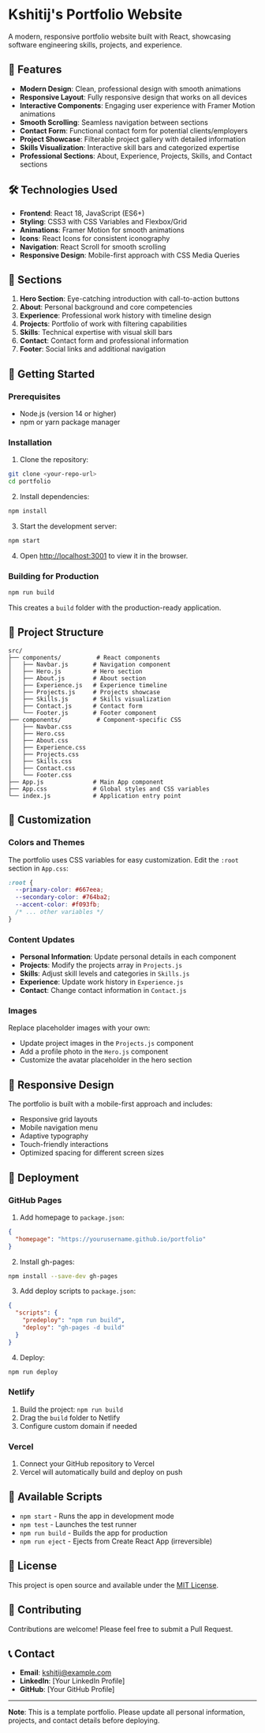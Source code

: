 # Kshitij's Portfolio Website

A modern, responsive portfolio website built with React, showcasing software engineering skills, projects, and experience.

## 🚀 Features

- **Modern Design**: Clean, professional design with smooth animations
- **Responsive Layout**: Fully responsive design that works on all devices
- **Interactive Components**: Engaging user experience with Framer Motion animations
- **Smooth Scrolling**: Seamless navigation between sections
- **Contact Form**: Functional contact form for potential clients/employers
- **Project Showcase**: Filterable project gallery with detailed information
- **Skills Visualization**: Interactive skill bars and categorized expertise
- **Professional Sections**: About, Experience, Projects, Skills, and Contact sections

## 🛠️ Technologies Used

- **Frontend**: React 18, JavaScript (ES6+)
- **Styling**: CSS3 with CSS Variables and Flexbox/Grid
- **Animations**: Framer Motion for smooth animations
- **Icons**: React Icons for consistent iconography
- **Navigation**: React Scroll for smooth scrolling
- **Responsive Design**: Mobile-first approach with CSS Media Queries

## 📱 Sections

1. **Hero Section**: Eye-catching introduction with call-to-action buttons
2. **About**: Personal background and core competencies
3. **Experience**: Professional work history with timeline design
4. **Projects**: Portfolio of work with filtering capabilities
5. **Skills**: Technical expertise with visual skill bars
6. **Contact**: Contact form and professional information
7. **Footer**: Social links and additional navigation

## 🚀 Getting Started

### Prerequisites

- Node.js (version 14 or higher)
- npm or yarn package manager

### Installation

1. Clone the repository:

```bash
git clone <your-repo-url>
cd portfolio
```

2. Install dependencies:

```bash
npm install
```

3. Start the development server:

```bash
npm start
```

4. Open [http://localhost:3001](http://localhost:3001) to view it in the browser.

### Building for Production

```bash
npm run build
```

This creates a `build` folder with the production-ready application.

## 📁 Project Structure

```
src/
├── components/          # React components
│   ├── Navbar.js       # Navigation component
│   ├── Hero.js         # Hero section
│   ├── About.js        # About section
│   ├── Experience.js   # Experience timeline
│   ├── Projects.js     # Projects showcase
│   ├── Skills.js       # Skills visualization
│   ├── Contact.js      # Contact form
│   └── Footer.js       # Footer component
├── components/          # Component-specific CSS
│   ├── Navbar.css
│   ├── Hero.css
│   ├── About.css
│   ├── Experience.css
│   ├── Projects.css
│   ├── Skills.css
│   ├── Contact.css
│   └── Footer.css
├── App.js              # Main App component
├── App.css             # Global styles and CSS variables
└── index.js            # Application entry point
```

## 🎨 Customization

### Colors and Themes

The portfolio uses CSS variables for easy customization. Edit the `:root` section in `App.css`:

```css
:root {
  --primary-color: #667eea;
  --secondary-color: #764ba2;
  --accent-color: #f093fb;
  /* ... other variables */
}
```

### Content Updates

- **Personal Information**: Update personal details in each component
- **Projects**: Modify the projects array in `Projects.js`
- **Skills**: Adjust skill levels and categories in `Skills.js`
- **Experience**: Update work history in `Experience.js`
- **Contact**: Change contact information in `Contact.js`

### Images

Replace placeholder images with your own:

- Update project images in the `Projects.js` component
- Add a profile photo in the `Hero.js` component
- Customize the avatar placeholder in the hero section

## 📱 Responsive Design

The portfolio is built with a mobile-first approach and includes:

- Responsive grid layouts
- Mobile navigation menu
- Adaptive typography
- Touch-friendly interactions
- Optimized spacing for different screen sizes

## 🚀 Deployment

### GitHub Pages

1. Add homepage to `package.json`:

```json
{
  "homepage": "https://yourusername.github.io/portfolio"
}
```

2. Install gh-pages:

```bash
npm install --save-dev gh-pages
```

3. Add deploy scripts to `package.json`:

```json
{
  "scripts": {
    "predeploy": "npm run build",
    "deploy": "gh-pages -d build"
  }
}
```

4. Deploy:

```bash
npm run deploy
```

### Netlify

1. Build the project: `npm run build`
2. Drag the `build` folder to Netlify
3. Configure custom domain if needed

### Vercel

1. Connect your GitHub repository to Vercel
2. Vercel will automatically build and deploy on push

## 🔧 Available Scripts

- `npm start` - Runs the app in development mode
- `npm test` - Launches the test runner
- `npm run build` - Builds the app for production
- `npm run eject` - Ejects from Create React App (irreversible)

## 📝 License

This project is open source and available under the [MIT License](LICENSE).

## 🤝 Contributing

Contributions are welcome! Please feel free to submit a Pull Request.

## 📞 Contact

- **Email**: kshitij@example.com
- **LinkedIn**: [Your LinkedIn Profile]
- **GitHub**: [Your GitHub Profile]

---

**Note**: This is a template portfolio. Please update all personal information, projects, and contact details before deploying.
